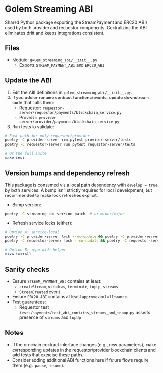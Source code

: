 # Golem Streaming ABI

Shared Python package exporting the StreamPayment and ERC20 ABIs used by both provider and requestor components. Centralizing the ABI eliminates drift and keeps integrations consistent.

## Files

- Module: `golem_streaming_abi/__init__.py`
  - Exports `STREAM_PAYMENT_ABI` and `ERC20_ABI`

## Update the ABI

1. Edit the ABI definitions in `golem_streaming_abi/__init__.py`.
2. If you add or rename contract functions/events, update downstream code that calls them:
   - Requestor: `requestor-server/requestor/payments/blockchain_service.py`
   - Provider: `provider-server/provider/payments/blockchain_service.py`
3. Run tests to validate:

```bash
# Fast path for only requestor/provider
poetry -C provider-server run pytest provider-server/tests
poetry -C requestor-server run pytest requestor-server/tests

# Or the full suite
make test
```

## Version bumps and dependency refresh

This package is consumed via a local path dependency with `develop = true` by both services. A bump isn’t strictly required for local development, but recommended to make lock refreshes explicit.

- Bump version:

```bash
poetry -C streaming-abi version patch  # or minor/major
```

- Refresh service locks (either):

```bash
# Option A: service‑local
poetry -C provider-server lock --no-update && poetry -C provider-server install --with dev
poetry -C requestor-server lock --no-update && poetry -C requestor-server install --with dev

# Option B: repo‑wide helper
make install
```

## Sanity checks

- Ensure `STREAM_PAYMENT_ABI` contains at least:
  - `createStream`, `withdraw`, `terminate`, `topUp`, `streams`
  - `StreamCreated` event
- Ensure `ERC20_ABI` contains at least `approve` and `allowance`.
- Test guarantees:
  - Requestor test `tests/payments/test_abi_contains_streams_and_topup.py` asserts presence of `streams` and `topUp`.

## Notes

- If the on‑chain contract interface changes (e.g., new parameters), make corresponding updates in the requestor/provider blockchain clients and add tests that exercise those paths.
- Consider adding additional ABI functions here if future flows require them (e.g., `pause`, `resume`).

